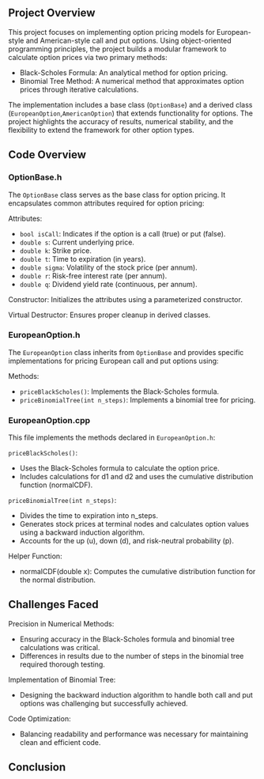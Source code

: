 ## Project Overview

This project focuses on implementing option pricing models for European-style and American-style call and put options. Using object-oriented programming principles, the project builds a modular framework to calculate option prices via two primary methods:

* Black-Scholes Formula: An analytical method for option pricing.
* Binomial Tree Method: A numerical method that approximates option prices through iterative calculations.

The implementation includes a base class (`OptionBase`) and a derived class (`EuropeanOption`,`AmericanOption`) that extends functionality for options. The project highlights the accuracy of results, numerical stability, and the flexibility to extend the framework for other option types.

## Code Overview

### OptionBase.h

The `OptionBase` class serves as the base class for option pricing. It encapsulates common attributes required for option pricing:

Attributes:
* `bool isCall`: Indicates if the option is a call (true) or put (false).
* `double s`: Current underlying price.
* `double k`: Strike price.
* `double t`: Time to expiration (in years).
* `double sigma`: Volatility of the stock price (per annum).
* `double r`: Risk-free interest rate (per annum).
* `double q`: Dividend yield rate (continuous, per annum).

Constructor: Initializes the attributes using a parameterized constructor.

Virtual Destructor: Ensures proper cleanup in derived classes.

### EuropeanOption.h

The `EuropeanOption` class inherits from `OptionBase` and provides specific implementations for pricing European call and put options using:

Methods:
* `priceBlackScholes()`: Implements the Black-Scholes formula.
* `priceBinomialTree(int n_steps)`: Implements a binomial tree for pricing.

### EuropeanOption.cpp

This file implements the methods declared in `EuropeanOption.h`:

`priceBlackScholes()`:

* Uses the Black-Scholes formula to calculate the option price.
* Includes calculations for d1 and d2 and uses the cumulative distribution function (normalCDF).

`priceBinomialTree(int n_steps)`:
* Divides the time to expiration into n_steps.
* Generates stock prices at terminal nodes and calculates option values using a backward induction algorithm.
* Accounts for the up (u), down (d), and risk-neutral probability (p).

Helper Function:
* normalCDF(double x): Computes the cumulative distribution function for the normal distribution.

## Challenges Faced
Precision in Numerical Methods:
* Ensuring accuracy in the Black-Scholes formula and binomial tree calculations was critical.
* Differences in results due to the number of steps in the binomial tree required thorough testing.

Implementation of Binomial Tree: 
* Designing the backward induction algorithm to handle both call and put options was challenging but successfully achieved.

Code Optimization:
* Balancing readability and performance was necessary for maintaining clean and efficient code.

## Conclusion